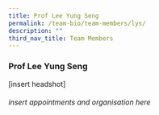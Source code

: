 ```yaml
---
title: Prof Lee Yung Seng
permalink: /team-bio/team-members/lys/
description: ""
third_nav_title: Team Members
---
```

### Prof Lee Yung Seng

[insert headshot]
###### insert appointments and organisation here
